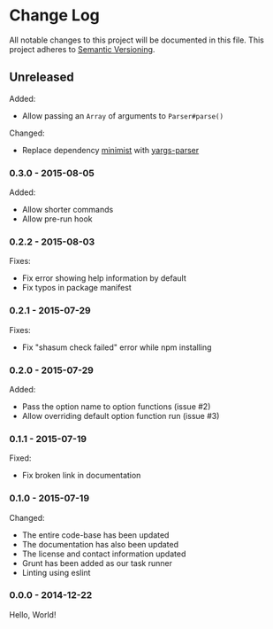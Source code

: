
# Change Log

All notable changes to this project will be documented in this file.
This project adheres to [Semantic Versioning](http://semver.org/).


## Unreleased

Added:

* Allow passing an `Array` of arguments to `Parser#parse()`

Changed:

* Replace dependency [minimist](https://github.com/substack/minimist) with
  [yargs-parser](https://github.com/yargs/yargs-parser)


### 0.3.0 - 2015-08-05

Added:

* Allow shorter commands
* Allow pre-run hook


### 0.2.2 - 2015-08-03

Fixes:

* Fix error showing help information by default
* Fix typos in package manifest


### 0.2.1 - 2015-07-29

Fixes:

* Fix "shasum check failed" error while npm installing


### 0.2.0 - 2015-07-29

Added:

* Pass the option name to option functions (issue #2)
* Allow overriding default option function run (issue #3)


### 0.1.1 - 2015-07-19

Fixed:

* Fix broken link in documentation


### 0.1.0 - 2015-07-19


Changed:

* The entire code-base has been updated
* The documentation has also been updated
* The license and contact information updated
* Grunt has been added as our task runner
* Linting using eslint


### 0.0.0 - 2014-12-22

Hello, World!
